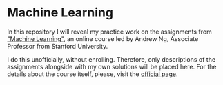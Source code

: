 # Machine Learning

In this repository I will reveal my practice work on the assignments from ["Machine Learning"](https://class.coursera.org/ml-005/lecture "Video Lectures"), an online course led by Andrew Ng, 
Associate Professor from Stanford University.

I do this unofficially, without enrolling. Therefore, only descriptions of the assignments alongside with my own solutions will be placed here.
For the details about the course itself, please, visit the [official page](https://www.coursera.org/learn/machine-learning "Machine Learning").
